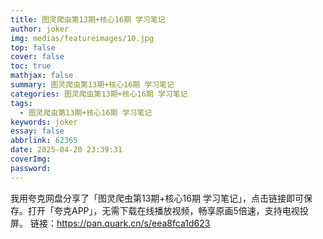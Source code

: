 ```yaml
---
title: 图灵爬虫第13期+核心16期 学习笔记
author: joker
img: medias/featureimages/10.jpg
top: false
cover: false
toc: true
mathjax: false
summary: 图灵爬虫第13期+核心16期 学习笔记
categories: 图灵爬虫第13期+核心16期 学习笔记
tags:
  - 图灵爬虫第13期+核心16期 学习笔记
keywords: joker
essay: false
abbrlink: 62365
date: 2025-04-20 23:39:31
coverImg:
password:
---
```


我用夸克网盘分享了「图灵爬虫第13期+核心16期 学习笔记」，点击链接即可保存。打开「夸克APP」，无需下载在线播放视频，畅享原画5倍速，支持电视投屏。
链接：https://pan.quark.cn/s/eea8fca1d623
